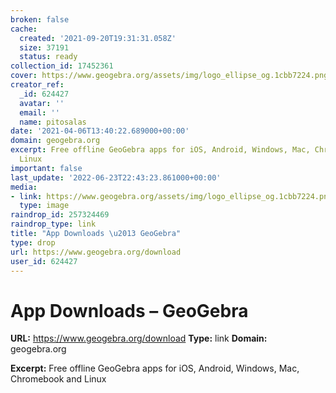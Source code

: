 ```yaml
---
broken: false
cache:
  created: '2021-09-20T19:31:31.058Z'
  size: 37191
  status: ready
collection_id: 17452361
cover: https://www.geogebra.org/assets/img/logo_ellipse_og.1cbb7224.png
creator_ref:
  _id: 624427
  avatar: ''
  email: ''
  name: pitosalas
date: '2021-04-06T13:40:22.689000+00:00'
domain: geogebra.org
excerpt: Free offline GeoGebra apps for iOS, Android, Windows, Mac, Chromebook and
  Linux
important: false
last_update: '2022-06-23T22:43:23.861000+00:00'
media:
- link: https://www.geogebra.org/assets/img/logo_ellipse_og.1cbb7224.png
  type: image
raindrop_id: 257324469
raindrop_type: link
title: "App Downloads \u2013 GeoGebra"
type: drop
url: https://www.geogebra.org/download
user_id: 624427
---
```


# App Downloads – GeoGebra

**URL:** https://www.geogebra.org/download
**Type:** link
**Domain:** geogebra.org

**Excerpt:** Free offline GeoGebra apps for iOS, Android, Windows, Mac, Chromebook and Linux
